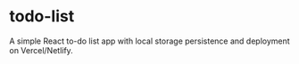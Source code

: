 # todo-list
A simple React to-do list app with local storage persistence and deployment on Vercel/Netlify.

